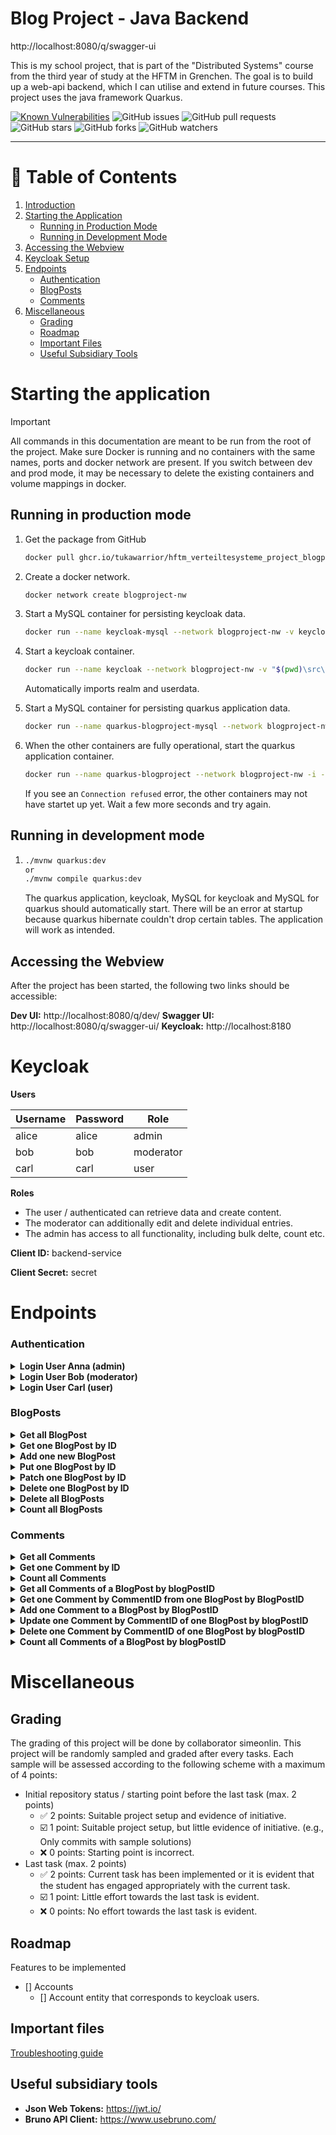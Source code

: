 # Blog Project - Java Backend

http://localhost:8080/q/swagger-ui

This is my school project, that is part of the "Distributed Systems" course from the third year of study at the HFTM in Grenchen.
The goal is to build up a web-api backend, which I can utilise and extend in future courses. 
This project uses the java framework Quarkus.


<!-- [![Build Status](https://github.com/TukaWarrior/hftm_VerteilteSysteme_Project_BlogProject/actions/workflows/WORKFLOW_FILE/badge.svg)](https://github.com/TukaWarrior/hftm_VerteilteSysteme_Project_BlogProject/actions/workflows/WORKFLOW_FILE) -->
<!-- [![codecov](https://codecov.io/gh/TukaWarrior/hftm_VerteilteSysteme_Project_BlogProject/branch/main/graph/badge.svg)](https://codecov.io/gh/TukaWarrior/hftm_VerteilteSysteme_Project_BlogProject) -->
<!-- ![License](https://img.shields.io/github/license/TukaWarrior/hftm_VerteilteSysteme_Project_BlogProject) -->
[![Known Vulnerabilities](https://snyk.io/test/github/TukaWarrior/hftm_VerteilteSysteme_Project_BlogProject/badge.svg)](https://snyk.io/test/github/TukaWarrior/hftm_VerteilteSysteme_Project_BlogProject)
![GitHub issues](https://img.shields.io/github/issues/TukaWarrior/hftm_VerteilteSysteme_Project_BlogProject)
![GitHub pull requests](https://img.shields.io/github/issues-pr/TukaWarrior/hftm_VerteilteSysteme_Project_BlogProject)
![GitHub stars](https://img.shields.io/github/stars/TukaWarrior/hftm_VerteilteSysteme_Project_BlogProject?style=social)
![GitHub forks](https://img.shields.io/github/forks/TukaWarrior/hftm_VerteilteSysteme_Project_BlogProject?style=social)
![GitHub watchers](https://img.shields.io/github/watchers/TukaWarrior/hftm_VerteilteSysteme_Project_BlogProject?style=social)
<!-- ![GitHub release (latest by date)](https://img.shields.io/github/v/release/TukaWarrior/hftm_VerteilteSysteme_Project_BlogProject) -->

<!-- ![GitHub contributors](https://img.shields.io/github/contributors/TukaWarrior/hftm_VerteilteSysteme_Project_BlogProject) -->
<!-- [![Codacy Badge](https://app.codacy.com/project/badge/Grade/REPOSITORY_ID)](https://www.codacy.com/gh/TukaWarrior/hftm_VerteilteSysteme_Project_BlogProject/dashboard?utm_source=github.com&amp;utm_medium=referral&amp;utm_content=TukaWarrior/hftm_VerteilteSysteme_Project_BlogProject&amp;utm_campaign=Badge_Grade) -->
<!-- [![GitHub Pages](https://img.shields.io/badge/GitHub-Pages-blue?logo=github)](https://TukaWarrior.github.io/hftm_VerteilteSysteme_Project_BlogProject) -->

<!-- [![Project Board](https://img.shields.io/badge/Project-Board-blue)](https://github.com/TukaWarrior/hftm_VerteilteSysteme_Project_BlogProject/projects) -->
---

# 📄 Table of Contents

1. [Introduction](#introduction)
2. [Starting the Application](#starting-the-application)
    - [Running in Production Mode](#running-in-production-mode)
    - [Running in Development Mode](#running-in-development-mode)
3. [Accessing the Webview](#accessing-the-webview)
4. [Keycloak Setup](#keycloak)
5. [Endpoints](#endpoints)
    - [Authentication](#authentication)
    - [BlogPosts](#blogposts)
    - [Comments](#comments)
6. [Miscellaneous](#miscellaneous)
    - [Grading](#grading)
    - [Roadmap](#roadmap)
    - [Important Files](#important-files)
    - [Useful Subsidiary Tools](#useful-subsidiary-tools)

# Starting the application
> [!IMPORTANT]  
> All commands in this documentation are meant to be run from the root of the project. 
> Make sure Docker is running and no containers with the same names, ports and docker network are present. 
> If you switch between dev and prod mode, it may be necessary to delete the existing containers and volume mappings in docker. 

## Running in production mode

1. Get the package from GitHub
    ```bash
    docker pull ghcr.io/tukawarrior/hftm_verteiltesysteme_project_blogproject:1.0.0-snapshot
    ```

2. Create a docker network.
    ```bash
    docker network create blogproject-nw
    ```

3. Start a MySQL container for persisting keycloak data. 
    ```bash
    docker run --name keycloak-mysql --network blogproject-nw -v keycloak-db:/var/lib/mysql -e MYSQL_ROOT_PASSWORD=vs4tw -e MYSQL_USER=dbuser -e MYSQL_PASSWORD=dbuser -e MYSQL_DATABASE=keycloakdb -d mysql:8.0
    ```

4. Start a keycloak container. 
    ```bash
    docker run --name keycloak --network blogproject-nw -v "$(pwd)\src\main\resources\keycloak\import:/opt/keycloak/data/import" -v "$(pwd)\src\main\resources\keycloak\export:/opt/keycloak/data/export" -e KEYCLOAK_ADMIN=admin -e KEYCLOAK_ADMIN_PASSWORD=admin -e KC_HTTP_PORT=8180 -e KC_HOSTNAME_URL=http://keycloak:8180 -p 8180:8180 -e KC_DB=mysql -e KC_DB_URL=jdbc:mysql://keycloak-mysql:3306/keycloakdb -e KC_DB_USERNAME=dbuser -e KC_DB_PASSWORD=dbuser -d quay.io/keycloak/keycloak:25.0.5 start-dev --import-realm
    ```
    Automatically imports realm and userdata.

5. Start a MySQL container for persisting quarkus application data. 
    ```bash
    docker run --name quarkus-blogproject-mysql --network blogproject-nw -v blogproject-db:/var/lib/mysql -p 3306:3306 -e MYSQL_ROOT_PASSWORD=vs4tw -e MYSQL_USER=dbuser -e MYSQL_PASSWORD=dbuser -e MYSQL_DATABASE=blogprojectdb -d mysql:8.0
    ```

6. When the other containers are fully operational, start the quarkus application container. 
    ```bash
    docker run --name quarkus-blogproject --network blogproject-nw -i --rm -p 8080:8080 lucab/ch.hftm/blogproject:1.0.0-SNAPSHOT
    ```
    If you see an `Connection refused` error, the other containers may not have startet up yet. Wait a few more seconds and try again. 

## Running in development mode
1. 
    ```bash
    ./mvnw quarkus:dev
    or 
    ./mvnw compile quarkus:dev
    ```
    The quarkus application, keycloak, MySQL for keycloak and MySQL for quarkus should automatically start.
    There will be an error at startup because quarkus hibernate couldn't drop certain tables. The application will work as intended. 


## Accessing the Webview
After the project has been started, the following two links should be accessible:

**Dev UI:**         http://localhost:8080/q/dev/
**Swagger UI:**     http://localhost:8080/q/swagger-ui/
**Keycloak:**       http://localhost:8180

# Keycloak

**Users**

| Username | Password | Role     |
|----------|----------|----------|
| alice    | alice    | admin    |
| bob      | bob      | moderator|
| carl     | carl     | user     |

**Roles**
- The user / authenticated can retrieve data and create content.
- The moderator can additionally edit and delete individual entries.
- The admin has access to all functionality, including bulk delte, count etc. 

**Client ID:** backend-service

**Client Secret:** secret

# Endpoints

### Authentication

<details>
<summary><b>Login User Anna (admin)</b></summary>

- **Type:** `GET`
- **Path:** `http://keycloak:8180/realms/blogproject/protocol/openid-connect/token`
- **Constraints:** `OAuth 2.0`, `username alice`, `password alice`, `client-id backend-service`, `client-secret secret` 
- **Response types:** `200 OK`, `404 NOT_FOUND`, `500 INTERNAL_SERVER_ERROR`
- **Example response body:**
    ```json
    {
        "access_token": "eyJhb...",
        "expires_in": 1500,
        "refresh_expires_in": 1800,
        "refresh_token": "eyJhb...",
        "token_type": "Bearer",
        "not-before-policy": 0,
        "session_state": "a456512e-554e-4ae1-8dbc-2ab4f1e55131",
        "scope": "email profile"
    }
    ```
- **Example request with HTTPie CLI:**
    ```sh
    http -f POST http://keycloak:8180/realms/blogproject/protocol/openid-connect/token \
    grant_type=password \
    client_id=backend-service \
    client_secret=secret \
    username=alice \
    password=alice
    ```
> [!Note]  
> If application is run unsing dev mode, use http://localhost:8180...

</details>

<details>
<summary><b>Login User Bob (moderator)</b></summary>

- **Type:** `GET`
- **Path:** `http://keycloak:8180/realms/blogproject/protocol/openid-connect/token`
- **Constraints:** `OAuth 2.0`, `username bob`, `password bob`, `client-id backend-service`, `client-secret secret` 
- **Response types:** `200 OK`, `404 NOT_FOUND`, `500 INTERNAL_SERVER_ERROR`
- **Example response body:**
    ```json
    {
        "access_token": "eyJhb...",
        "expires_in": 1500,
        "refresh_expires_in": 1800,
        "refresh_token": "eyJhb...",
        "token_type": "Bearer",
        "not-before-policy": 0,
        "session_state": "a456512e-554e-4ae1-8dbc-2ab4f1e55131",
        "scope": "email profile"
    }
    ```
- **Example request with HTTPie CLI:**
    ```sh
    http -f POST http://keycloak:8180/realms/blogproject/protocol/openid-connect/token \
    grant_type=password \
    client_id=backend-service \
    client_secret=secret \
    username=bob \
    password=bob
    ```
> [!Note]  
> If application is run unsing dev mode, use http://localhost:8180...
</details>

<details>
<summary><b>Login User Carl (user)</b></summary>

- **Type:** `GET`
- **Path:** `http://keycloak:8180/realms/blogproject/protocol/openid-connect/token`
- **Constraints:** `OAuth 2.0`, `username carl`, `password carl`, `client-id backend-service`, `client-secret secret` 
- **Response types:** `200 OK`, `404 NOT_FOUND`, `500 INTERNAL_SERVER_ERROR`
- **Example response body:**
    ```json
    {
        "access_token": "eyJhb...",
        "expires_in": 1500,
        "refresh_expires_in": 1800,
        "refresh_token": "eyJhb...",
        "token_type": "Bearer",
        "not-before-policy": 0,
        "session_state": "a456512e-554e-4ae1-8dbc-2ab4f1e55131",
        "scope": "email profile"
    }
    ```
- **Example request with HTTPie CLI:**
    ```sh
    http -f POST http://keycloak:8180/realms/blogproject/protocol/openid-connect/token \
    grant_type=password \
    client_id=backend-service \
    client_secret=secret \
    username=carl \
    password=carl
    ```
> [!Note]  
> If application is run unsing dev mode, use http://localhost:8180...
</details>

### BlogPosts

<details>
<summary><b>Get all BlogPost</b></summary>

- **Type:** `GET`
- **Path:** `host:port/blogpost`
- **Constraints:** `Authenticated`
- **Response types:** `200 OK`, `500 INTERNAL_SERVER_ERROR`
- **Example response body:**
    ```json
    [
        {
            "blogPostID": 1,
            "comments": [
            {
                "blogPostID": 1,
                "commentID": 1,
                "content": "This is a new comment",
                "createdAt": "2024-09-18T17:41:59Z",
                "creator": "alice"
            }
            ],
            "createdAt": "2024-09-18T17:36:26Z",
            "creator": "alice",
            "lastChangedAt": "2024-09-18T17:37:19Z",
            "title": "Bruno replaced this content"
        },
        {
            "blogPostID": 2,
            "createdAt": "2024-09-18T17:36:27Z",
            "creator": "alice",
            "lastChangedAt": "2024-09-18T17:37:37Z",
            "title": "Bruno replaced this content"
        }
    ]
    ```
- **Example request with HTTPie CLI:**
    ```sh
    http GET :8080/blogpost searchString=="keyword" page==1 Authorization:"Bearer <your_token>"
    ```
</details>

<details>
<summary><b>Get one BlogPost by ID</b></summary>

- **Type:** `GET`
- **Path:** `host:port/blogpost/{blogPostID}`
- **Constraints:** `Authenticated`
- **Response types:** `200 OK`, `404 NOT FOUND`, `500 INTERNAL_SERVER_ERROR`
- **Example response body:**
    ```json
    {
    "blogPostID": 30,
    "comments": [
        {
        "blogPostID": 30,
        "commentID": 1,
        "content": "This is a new comment",
        "createdAt": "2024-09-18T17:41:59Z",
        "creator": "alice"
        }
    ],
    "createdAt": "2024-09-18T17:36:26Z",
    "creator": "alice",
    "lastChangedAt": "2024-09-18T17:37:19Z",
    "title": "Bruno replaced this content"
    }
    ```
- **Example request with HTTPie CLI:**
    ```sh
    http GET :8080/blogpost/1 Authorization:"Bearer <your_token>"
    ```
</details>

<details>
<summary><b>Add one new BlogPost</b></summary>

- **Type:** `POST`
- **Path:** `host:port/blogpost`
- **Constraints:** `Authenticated`
- **Response types:** `201 CREATED`, `500 INTERNAL_SERVER_ERROR`
- **Example request with HTTPie CLI:**
    ```sh
    http POST :8080/blogpost \
        title="New Blog Title" \
        content="This is the content of the new blog post" \
        Authorization:"Bearer <your_token>"
    ```
</details>

<details>
<summary><b>Put one BlogPost by ID</b></summary>

- **Type:** `PUT`
- **Path:** `host:port/blogpost/{blogPostID}`
- **Constraints:** `moderator`, `admin`
- **Response types:** `200 OK` `404 NOT_FOUND` `500 INTERNAL_SERVER_ERROR`
- **Example request with HTTPie CLI:**
    ```sh
    http PUT :8080/blogpost/1 \
        title="Updated Blog Title" \
        content="Updated content of the blog post" \
        Authorization:"Bearer <your_token>"
    ```
</details>

<details>
<summary><b>Patch one BlogPost by ID</b></summary>

- **Type:** `PATCH`
- **Path:** `host:port/blogpost/{blogPostID}`
- **Constraints:** `moderator`, `admin`
- **Response types:** `200 OK`, `404 NOT FOUND`, `500 INTERNAL_SERVER_ERROR`
- **Example request with HTTPie CLI:**
    ```sh
    http PATCH :8080/blogpost/1 \
        title="Partially Updated Blog Title" \
        Authorization:"Bearer <your_token>"
    ```
</details>

<details>
<summary><b>Delete one BlogPost by ID</b></summary>

- **Type:** `DELETE`
- **Path:** `host:port/blogpost/{blogPostID}`
- **Constraints:** `moderator`, `admin`
- **Response types:** `200 OK`, `404 NOT FOUND`, `500 INTERNAL_SERVER_ERROR`
- **Example request with HTTPie CLI:**
    ```sh
    http DELETE :8080/blogpost/1 Authorization:"Bearer <your_token>"
    ```
</details>

<details>
<summary><b>Delete all BlogPosts</b></summary>

- **Type:** `GET`
- **Path:** `host:port/blogpost`
- **Constraints:** `admin`
- **Response types:** `200 OK`, `404 NOT FOUND`, `500 INTERNAL_SERVER_ERROR`
- **Example request with HTTPie CLI:**
    ```sh
    http DELETE :8080/blogpost Authorization:"Bearer <your_token>"
    ```
</details>

<details>
<summary><b>Count all BlogPosts</b></summary>

- **Type:** `GET`
- **Path:** `host:port/blogpost/count`
- **Constraints:** `admin`
- **Response types:** `200 OK`, `500 INTERNAL_SERVER_ERROR`
- **Example response body:**
    ```json
    1
    ```
- **Example request with HTTPie CLI:**
    ```sh
    http GET :8080/blogpost/count Authorization:"Bearer <your_token>"
    ```
</details>

### Comments

<details>
<summary><b>Get all Comments</b></summary>

- **Type:** `GET`
- **Path:** `host:port/comment`
- **Constraints:** `Authenticated`
- **Response types:** `200 OK`, `500 INTERNAL_SERVER_ERROR`
- **Example response body:**
    ```json
    [
        {
            "blogPostID": 1,
            "commentID": 1,
            "content": "This is a new comment",
            "createdAt": "2024-09-18T17:41:59Z",
            "creator": "alice"
        },
        {
            "blogPostID": 2,
            "commentID": 2,
            "content": "This is a new comment",
            "createdAt": "2024-09-18T17:54:53Z",
            "creator": "alice"
        }
    ]
    ```
- **Example request with HTTPie CLI:**
    ```sh
    http -v GET :8080/comment searchString=="some search term" page==1 Authorization:"Bearer <your_token>"
    ```
</details>

<details>
<summary><b>Get one Comment by ID</b></summary>

- **Type:** `GET`
- **Path:** `host:port/comment`
- **Constraints:** `Authenticated`
- **Response types:** `200 OK`, `404 NOT_FOUND`, `500 INTERNAL_SERVER_ERROR`
- **Example response body:**
    ```json
    {
    "blogPostID": 1,
    "commentID": 1,
    "content": "This is a new comment",
    "createdAt": "2024-09-18T17:54:53Z",
    "creator": "alice"
    }
    ```
- **Example request with HTTPie CLI:**
    ```sh
    http -v GET :8080/comment/1 Authorization:"Bearer <your_token>"
    ```
</details>

<details>
<summary><b>Count all Comments</b></summary>

- **Type:** `GET`
- **Path:** `host:port/comment/count`
- **Constraints:** `admin`
- **Response types:** `200 OK`, `500 INTERNAL_SERVER_ERROR`
- **Example response body:**
    ```json
    1
    ```
- **Example request with HTTPie CLI:**
    ```sh
    http -v GET :8080/comment/count Authorization:"Bearer <your_token>"
    ```
</details>

<details>
<summary><b>Get all Comments of a BlogPost by blogPostID</b></summary>

- **Type:** `GET`
- **Path:** `host:port/blogpost/{blogPostID}/comment`
- **Constraints:** `Authenticated`
- **Response types:** `200 OK`, `404 NOT_FOUND`, `500 INTERNAL_SERVER_ERROR`
- **Example response body:**
    ```json
    [
        {
            "blogPostID": 30,
            "commentID": 1,
            "content": "This is a new comment",
            "createdAt": "2024-09-18T17:41:59Z",
            "creator": "alice"
        },
        {
            "blogPostID": 30,
            "commentID": 2,
            "content": "This is a new comment",
            "createdAt": "2024-09-18T17:49:33Z",
            "creator": "alice"
        }
    ]
    ```
- **Example request with HTTPie CLI:**
    ```sh
    http GET :8080/blogpost/1/comment Authorization:"Bearer <your_token>"
    ```
</details>

<details>
<summary><b>Get one Comment by CommentID from one BlogPost by BlogPostID</b></summary>

- **Type:** `GET`
- **Path:** `host:port/blogpost/{blogPostID}/comment/{commentID}`
- **Constraints:** `Authenticated`
- **Response types:** `200 OK` `404 NOT_FOUND` `500 INTERNAL_SERVER_ERROR`
- **Example response body:**
    ```json
    {
    "blogPostID": 30,
    "commentID": 1,
    "content": "This is a new comment",
    "createdAt": "2024-09-18T17:41:59Z",
    "creator": "alice"
    }
    ```
- **Example request with HTTPie CLI:**
    ```sh
    http GET :8080/blogpost/1/comment/2 Authorization:"Bearer <your_token>"
    ```
</details>

<details>
<summary><b>Add one Comment to a BlogPost by BlogPostID</b></summary>

- **Type:** `POST`
- **Path:** `host:port/blogpost/{blogPostID}/comment`
- **Constraints:** `Authenticated`
- **Response types:** `201 CREATED`, `404 NOT_FOUND`, `500 INTERNAL_SERVER_ERROR`
- **Example request with HTTPie CLI:**
    ```sh
    http POST :8080/blogpost/1/comment \
        content="This is a new comment" \
        Authorization:"Bearer <your_token>"
    ```
</details>

<details>
<summary><b>Update one Comment by CommentID of one BlogPost by blogPostID</b></summary>

- **Type:** `PUT`
- **Path:** `host:port/blogpost/{blogPostID}/comment`
- **Constraints:** `moderator`, `admin`
- **Response types:** `201 CREATED`, `404 NOT_FOUND`, `500 INTERNAL_SERVER_ERROR`
- **Example request with HTTPie CLI:**
    ```sh
    http PUT :8080/blogpost/1/comment/2 \
        content="Updated comment content" \
        Authorization:"Bearer <your_token>"
    ```
</details>

<details>
<summary><b>Delete one Comment by CommentID of one BlogPost by blogPostID</b></summary>

- **Type:** `DELETE`
- **Path:** `host:port/blogpost/{blogPostID}/comment`
- **Constraints:** `moderator`, `admin`
- **Response types:** `200 OK`, `404 NOT_FOUND`, `500 INTERNAL_SERVER_ERROR`
- **Example request with HTTPie CLI:**
    ```sh
    http DELETE :8080/blogpost/1/comment/2 Authorization:"Bearer <your_token>"
    ```
</details>

<details>
<summary><b>Count all Comments of a BlogPost by blogPostID</b></summary>

- **Type:** `GET`
- **Path:** `host:port/blogpost/{blogPostID}/comment/count`
- **Constraints:** `moderator`, `admin`
- **Response types:** `200 OK`, `404 NOT_FOUND`, `500 INTERNAL_SERVER_ERROR`
- **Example response body:**
    ```json
    1
    ```
- **Request with HTTPie CLI:**
    ```sh
    http GET :8080/blogpost/1/comment/count Authorization:"Bearer <your_token>"
    ```
</details>

# Miscellaneous
## Grading
The grading of this project will be done by collaborator simeonlin.
This project will be randomly sampled and graded after every tasks.
Each sample will be assessed according to the following scheme with a maximum of 4 points:
* Initial repository status / starting point before the last task (max. 2 points)
    * ✅ 2 points: Suitable project setup and evidence of initiative.
    * ☑️ 1 point: Suitable project setup, but little evidence of initiative. (e.g., Only commits with sample solutions)
    * ❌ 0 points: Starting point is incorrect.
* Last task (max. 2 points)
    * ✅ 2 points: Current task has been implemented or it is evident that the student has engaged appropriately with the current task.
    * ☑️ 1 point: Little effort towards the last task is evident.
    * ❌ 0 points: No effort towards the last task is evident.

## Roadmap
Features to be implemented
- [] Accounts
    - [] Account entity that corresponds to keycloak users.

## Important files

[Troubleshooting guide](./markdown/troubleshooting-guide.md)

## Useful subsidiary tools
- **Json Web Tokens:**    https://jwt.io/
- **Bruno API Client:**    https://www.usebruno.com/